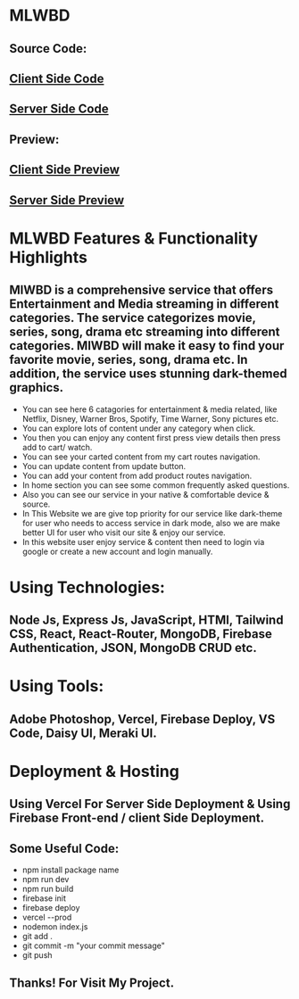 # MLWBD
## Source Code:
## [ Client Side Code](https://github.com/programming-hero-web-course-4/b8a10-brandshop-client-side-MuhammadSahossKhan)

## [ Server Side Code](https://github.com/programming-hero-web-course-4/b8a10-brandshop-server-side-MuhammadSahossKhan)
## Preview: 
## [ Client Side Preview](https://mlwbd-25968.web.app/)

## [ Server Side Preview](https://brand-shop-a10-server.vercel.app/)

# MLWBD Features & Functionality Highlights

## MlWBD is a comprehensive service that offers Entertainment and Media streaming in different categories. The service categorizes movie, series, song, drama etc streaming into different categories. MlWBD will make it easy to find your favorite movie, series, song, drama etc. In addition, the service uses stunning dark-themed graphics.

- You can see here 6 catagories for entertainment & media related, like Netflix, Disney, Warner Bros, Spotify, Time Warner, Sony pictures etc.
- You can explore lots of content under any category when click.
- You then you can enjoy any content first press view details then press add to cart/ watch.
- You can see your carted content from  my cart routes navigation.
- You can update content from update button.
- You can add your content from add product routes navigation.
- In home section you can see some common frequently asked questions.
- Also you can see our service in your native & comfortable device & source.
- In This Website we are give top priority for our service like dark-theme for user who needs to access service in dark mode, also we are make better UI for user who visit our site & enjoy our service.
- In this website user enjoy service & content then need to login via google or create a new account and login manually.


# Using Technologies:
## Node Js, Express Js, JavaScript, HTMl, Tailwind CSS, React, React-Router, MongoDB, Firebase Authentication, JSON, MongoDB CRUD etc.

# Using Tools:
## Adobe Photoshop, Vercel, Firebase Deploy, VS Code, Daisy UI, Meraki UI.

# Deployment & Hosting
## Using Vercel For Server Side Deployment & Using Firebase Front-end / client Side Deployment.

## Some Useful Code:
- npm install package name
- npm run dev
- npm run build
- firebase init
- firebase deploy
- vercel --prod
- nodemon index.js
- git add .
- git commit -m "your commit message"
- git push

## Thanks! For Visit My Project.

